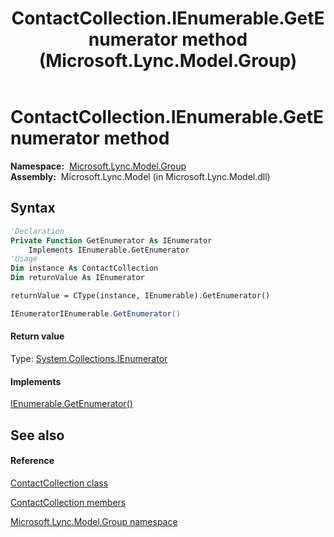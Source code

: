﻿---
title: ContactCollection.IEnumerable.GetEnumerator method  (Microsoft.Lync.Model.Group)
TOCTitle: 'IEnumerable.GetEnumerator method '
ms:assetid: M:Microsoft.Lync.Model.Group.ContactCollection.System#Collections#IEnumerable#GetEnumerator_DI_3_UC_OCS14MrefLyncWPF
ms:mtpsurl: https://msdn.microsoft.com/en-us/library/JJ266955(v=office.15)
ms:contentKeyID: 48589945
ms.date: 07/28/2014
mtps_version: v=office.15
f1_keywords:
- Microsoft.Lync.Model.Group.ContactCollection.IEnumerable.GetEnumerator
dev_langs:
- CSharp
- JScript
- VB
- other
---

# ContactCollection.IEnumerable.GetEnumerator method

**Namespace:**  [Microsoft.Lync.Model.Group](microsoft-lync-model-group-namespace_2.md)  
**Assembly:**  Microsoft.Lync.Model (in Microsoft.Lync.Model.dll)

## Syntax

``` vb
'Declaration
Private Function GetEnumerator As IEnumerator
    Implements IEnumerable.GetEnumerator
'Usage
Dim instance As ContactCollection
Dim returnValue As IEnumerator

returnValue = CType(instance, IEnumerable).GetEnumerator()
```

``` csharp
IEnumeratorIEnumerable.GetEnumerator()
```

#### Return value

Type: [System.Collections.IEnumerator](http://msdn2.microsoft.com/en-us/library/1t2267t6)  

#### Implements

[IEnumerable.GetEnumerator()](http://msdn2.microsoft.com/en-us/library/5zae5365)  

## See also

#### Reference

[ContactCollection class](contactcollection-class-microsoft-lync-model-group_2.md)

[ContactCollection members](contactcollection-members-microsoft-lync-model-group_2.md)

[Microsoft.Lync.Model.Group namespace](microsoft-lync-model-group-namespace_2.md)

